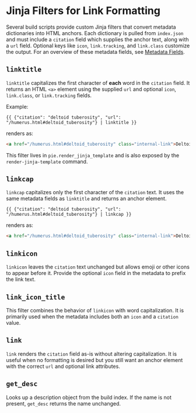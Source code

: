# Jinja Filters for Link Formatting

Several build scripts provide custom Jinja filters that convert metadata
dictionaries into HTML anchors. Each dictionary is pulled from
`index.json` and must include a `citation` field which supplies the anchor
text, along with a `url` field. Optional keys like `icon`,
`link.tracking`, and `link.class` customize the output.  For an overview of
these metadata fields, see [Metadata Fields](metadata-fields.md).

## `linktitle`

`linktitle` capitalizes the first character of **each** word in the
`citation` field. It returns an HTML `<a>` element using the supplied
`url` and optional `icon`, `link.class`, or `link.tracking` fields.

Example:

```jinja
{{ {"citation": "deltoid tuberosity", "url": "/humerus.html#deltoid_tuberosity"} | linktitle }}
```

renders as:

```html
<a href="/humerus.html#deltoid_tuberosity" class="internal-link">Deltoid Tuberosity</a>
```

This filter lives in `pie.render_jinja_template` and is also exposed by the
`render-jinja-template` command.

## `linkcap`

`linkcap` capitalizes only the first character of the `citation` text. It uses
the same metadata fields as `linktitle` and returns an anchor element.

```jinja
{{ {"citation": "deltoid tuberosity", "url": "/humerus.html#deltoid_tuberosity"} | linkcap }}
```

renders as:

```html
<a href="/humerus.html#deltoid_tuberosity" class="internal-link">Deltoid tuberosity</a>
```

## `linkicon`

`linkicon` leaves the `citation` text unchanged but allows emoji or other icons
to appear before it. Provide the optional `icon` field in the metadata to prefix
the link text.

## `link_icon_title`

This filter combines the behavior of `linkicon` with word capitalization. It is
primarily used when the metadata includes both an `icon` and a `citation`
value.

## `link`

`link` renders the `citation` field as-is without altering capitalization.
It is useful when no formatting is desired but you still want an anchor
element with the correct `url` and optional link attributes.

## `get_desc`

Looks up a description object from the build index. If the name is not present,
`get_desc` returns the name unchanged.
